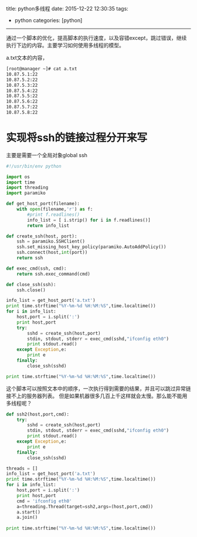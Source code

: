 title: python多线程
date: 2015-12-22 12:30:35
tags:
 - python
categories: [python]

---
通过一个脚本的优化，提高脚本的执行速度，以及容错except，跳过错误，继续执行下边的内容。主要学习如何使用多线程的模型。

a.txt文本的内容，
```bash
[root@manager ~]# cat a.txt 
10.87.5.1:22
10.87.5.2:22  
10.87.5.3:22
10.87.5.4:22
10.87.5.5:22
10.87.5.6:22
10.87.5.7:22
10.87.5.8:22
```
<!--more -->

# 实现将ssh的链接过程分开来写
主要是需要一个全局对象global ssh

```python
#!/usr/bin/env python

import os
import time
import threading
import paramiko

def get_host_port(filename):
    with open(filename,'r') as f:
        #print f.readlines()
        info_list = [ i.strip() for i in f.readlines()]
        return info_list

def create_ssh(host, port):
    ssh = paramiko.SSHClient()
    ssh.set_missing_host_key_policy(paramiko.AutoAddPolicy())
    ssh.connect(host,int(port))
    return ssh

def exec_cmd(ssh, cmd):
    return ssh.exec_command(cmd)

def close_ssh(ssh):
    ssh.close()

info_list = get_host_port('a.txt')
print time.strftime("%Y-%m-%d %H:%M:%S",time.localtime())
for i in info_list:
    host,port = i.split(':')
    print host,port
    try:
        sshd = create_ssh(host,port)
        stdin, stdout, stderr = exec_cmd(sshd,"ifconfig eth0")
        print stdout.read()
    except Exception,e:
        print e
    finally:
        close_ssh(sshd)

print time.strftime("%Y-%m-%d %H:%M:%S",time.localtime())		
```
这个脚本可以按照文本中的顺序，一次执行得到需要的结果，并且可以跳过异常链接不上的服务器列表。
但是如果机器很多几百上千这样就会太慢。那么能不能用多线程呢？

```python
def ssh2(host,port,cmd):
    try:
        sshd = create_ssh(host,port)
        stdin, stdout, stderr = exec_cmd(sshd,"ifconfig eth0")
        print stdout.read()
    except Exception,e:
        print e
    finally:
        close_ssh(sshd)

threads = []
info_list = get_host_port('a.txt')
print time.strftime("%Y-%m-%d %H:%M:%S",time.localtime())
for i in info_list:
    host,port = i.split(':')
    print host,port
    cmd = 'ifconfig eth0'
    a=threading.Thread(target=ssh2,args=(host,port,cmd))
    a.start()
    a.join()
    
print time.strftime("%Y-%m-%d %H:%M:%S",time.localtime())

```